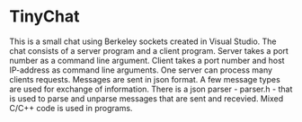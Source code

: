 # TinyChat
This is a small chat using Berkeley sockets created in Visual Studio.
The chat consists of a server program and a client program. 
Server takes a port number as a command line argument. Client takes a port number and host IP-address as command line arguments. 
One server can process many clients requests. 
Messages are sent in json format. A few message types are used for exchange of information.
There is a json parser - parser.h - that is used to parse and unparse messages that are sent and recevied.
Mixed С/С++ code is used in programs.
